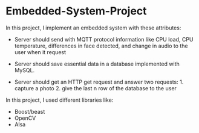 # Embedded-System-Project
In this project, I implement an embedded system with these attributes:

+ Server should send with MQTT protocol information like CPU load, CPU temperature, differences in face detected, and change in audio to the user when it request

+ Server should save essential data in a database implemented with MySQL.

+ Server should get an HTTP get request and answer two requests: 1. capture a photo 2. give the last n row of the database to the user

In this project, I used different libraries like:

* Boost/beast
* OpenCV
* Alsa
